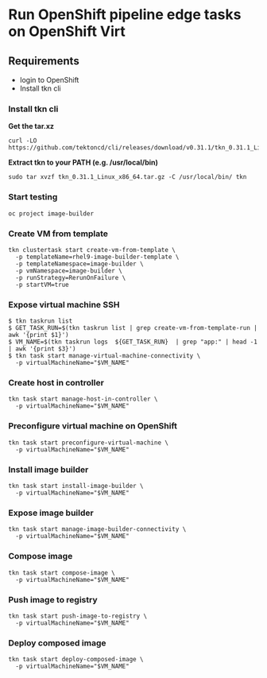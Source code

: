 # Run OpenShift pipeline edge tasks on OpenShift Virt

## Requirements 
* login to OpenShift
* Install tkn cli

### Install tkn cli
**Get the tar.xz**
```
curl -LO https://github.com/tektoncd/cli/releases/download/v0.31.1/tkn_0.31.1_Linux_x86_64.tar.gz
```

**Extract tkn to your PATH (e.g. /usr/local/bin)**
```
sudo tar xvzf tkn_0.31.1_Linux_x86_64.tar.gz -C /usr/local/bin/ tkn
```

### Start testing
```
oc project image-builder
```


### Create VM from template
```
tkn clustertask start create-vm-from-template \
  -p templateName=rhel9-image-builder-template \
  -p templateNamespace=image-builder \
  -p vmNamespace=image-builder \
  -p runStrategy=RerunOnFailure \
  -p startVM=true
```

### Expose virtual machine SSH
```
$ tkn taskrun list
$ GET_TASK_RUN=$(tkn taskrun list | grep create-vm-from-template-run | awk '{print $1}')
$ VM_NAME=$(tkn taskrun logs  ${GET_TASK_RUN}  | grep "app:" | head -1 | awk '{print $3}')
$ tkn task start manage-virtual-machine-connectivity \
  -p virtualMachineName="$VM_NAME"
```

### Create host in controller
```
tkn task start manage-host-in-controller \
  -p virtualMachineName="$VM_NAME"
```

### Preconfigure virtual machine on OpenShift
```
tkn task start preconfigure-virtual-machine \
  -p virtualMachineName="$VM_NAME"
```
### Install image builder
```
tkn task start install-image-builder \
  -p virtualMachineName="$VM_NAME"
```

### Expose image builder
```
tkn task start manage-image-builder-connectivity \
  -p virtualMachineName="$VM_NAME"
```

### Compose image
```
tkn task start compose-image \
  -p virtualMachineName="$VM_NAME"
```

### Push image to registry
```
tkn task start push-image-to-registry \
  -p virtualMachineName="$VM_NAME"
```

### Deploy composed image
```
tkn task start deploy-composed-image \
  -p virtualMachineName="$VM_NAME"
````